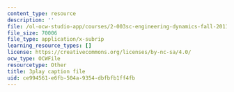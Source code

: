 ```yaml
---
content_type: resource
description: ''
file: /ol-ocw-studio-app/courses/2-003sc-engineering-dynamics-fall-2011/ce994561e6fb504a9354dbfbfb1ff4fb_d00XI_UTKQo.vtt
file_size: 70006
file_type: application/x-subrip
learning_resource_types: []
license: https://creativecommons.org/licenses/by-nc-sa/4.0/
ocw_type: OCWFile
resourcetype: Other
title: 3play caption file
uid: ce994561-e6fb-504a-9354-dbfbfb1ff4fb
---
```

